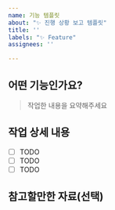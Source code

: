```yaml
---
name: 기능 템플릿
about: "✨ 진행 상황 보고 템플릿"
title: ''
labels: "✨ Feature"
assignees: ''

---
```


## 어떤 기능인가요?

> 작업한 내용을 요약해주세요

## 작업 상세 내용

- [ ] TODO
- [ ] TODO
- [ ] TODO

## 참고할만한 자료(선택)
